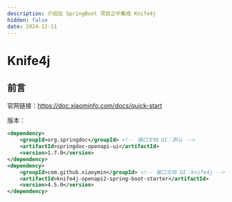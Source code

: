 ```yaml
---
description: 介绍在 SpringBoot 项目之中集成 Knife4j
hidden: false
date: 2024-12-11
---
```


# Knife4j

## 前言

官网链接：https://doc.xiaominfo.com/docs/quick-start

版本：

```xml
<dependency>
    <groupId>org.springdoc</groupId> <!-- 接口文档 UI：默认 -->
    <artifactId>springdoc-openapi-ui</artifactId>
    <version>1.7.0</version>
</dependency>
<dependency>
    <groupId>com.github.xiaoymin</groupId> <!-- 接口文档 UI：knife4j -->
    <artifactId>knife4j-openapi2-spring-boot-starter</artifactId>
    <version>4.5.0</version>
</dependency>
```



